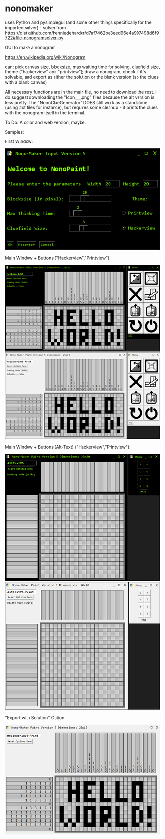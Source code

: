 # nonomaker
uses Python and pysimplegui (and some other things specifically for the imported solver) - solver from https://gist.github.com/henniedeharder/d7af7462be3eed96e4a997498d6f9722#file-nonogramsolver-py 

GUI to make a nonogram

https://en.wikipedia.org/wiki/Nonogram

can: pick canvas size, blocksize, max waiting time for solving, cluefield size, theme ("hackerview" and "printview"); draw a nonogram, check if it's solvable, and export as either the solution or the blank version (so the clues with a blank canvas)

All necessary functions are in the main file, no need to download the rest. I do suggest downloading the "Icon___.png" files because the alt version is less pretty. The "NonoClueGenerator" DOES still work as a standalone (using .txt files for instance), but requires some cleanup - it prints the clues with the nonogram itself in the terminal.

To Do: A color and web version, maybe.

Samples:

First Window: 

![Screenshot](ScreenshotWin1-3.png)

Main Window + Buttons ("Hackerview","Printview"): 

![Screenshot](ScreenshotWinMain-2.png)
![Screenshot](ScreenshotWinMain-1.png)

Main Window + Buttons (Alt-Text) ("Hackerview","Printview"): 

![Screenshot](ScreenshotAltText-2.png)
![Screenshot](ScreenshotAltText-1.png)

"Export with Solution" Option:

![Screenshot](HelloWorldV5-Print.png)
